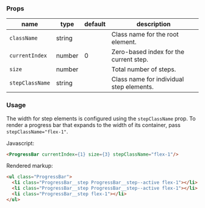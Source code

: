 ### Props

| name | type | default | description |
| ---- | ---- | ------- | ----------- |
| `className` | string | | Class name for the root element.
| `currentIndex` | number | 0 | Zero-based index for the current step.
| `size` | number | | Total number of steps.
| `stepClassName` | string | | Class name for individual step elements.

### Usage

The width for step elements is configured using the `stepClassName` prop. To render a progress bar that expands to the width of its container, pass `stepClassName="flex-1"`.

Javascript:
```html
<ProgressBar currentIndex={1} size={3} stepClassName="flex-1"/>
```
Rendered markup:
```html
<ul class="ProgressBar">
  <li class="ProgressBar__step ProgressBar__step--active flex-1"></li>
  <li class="ProgressBar__step ProgressBar__step--active flex-1"></li>
  <li class="ProgressBar__step flex-1"></li>
</ul>
```
